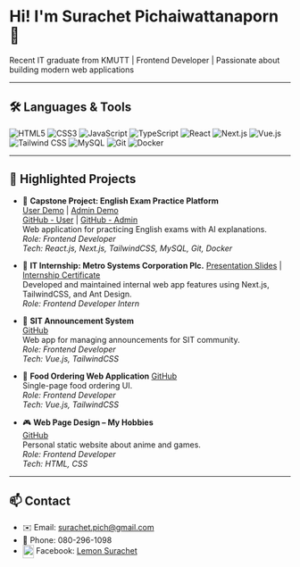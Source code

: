 # Hi! I'm Surachet Pichaiwattanaporn 👋

Recent IT graduate from KMUTT | Frontend Developer | Passionate about building modern web applications

---

## 🛠️ Languages & Tools
![HTML5](https://img.shields.io/badge/html5-%23E34F26.svg?style=for-the-badge&logo=html5&logoColor=white)
![CSS3](https://img.shields.io/badge/css3-%231572B6.svg?style=for-the-badge&logo=css3&logoColor=white)
![JavaScript](https://img.shields.io/badge/javascript-F7DF1E.svg?style=for-the-badge&logo=javascript&logoColor=black)
![TypeScript](https://img.shields.io/badge/typescript-%23007ACC.svg?style=for-the-badge&logo=typescript&logoColor=white)
![React](https://img.shields.io/badge/react-20232A.svg?style=for-the-badge&logo=react&logoColor=61DAFB)
![Next.js](https://img.shields.io/badge/next.js-000000.svg?style=for-the-badge&logo=next.js&logoColor=white)
![Vue.js](https://img.shields.io/badge/vue.js-4FC08D.svg?style=for-the-badge&logo=vue.js&logoColor=white)
![Tailwind CSS](https://img.shields.io/badge/tailwindcss-38B2AC.svg?style=for-the-badge&logo=tailwind-css&logoColor=white)
![MySQL](https://img.shields.io/badge/mysql-4479A1.svg?style=for-the-badge&logo=mysql&logoColor=white)
![Git](https://img.shields.io/badge/git-F05032.svg?style=for-the-badge&logo=git&logoColor=white)
![Docker](https://img.shields.io/badge/docker-2496ED.svg?style=for-the-badge&logo=docker&logoColor=white)


---

## 🚀 Highlighted Projects

- 🚀 **Capstone Project: English Exam Practice Platform**  
  [User Demo](https://capstone24.sit.kmutt.ac.th/nw1/) | [Admin Demo](https://capstone24.sit.kmutt.ac.th/nw1/admin/)  
  [GitHub - User](https://github.com/lemonz1415/capstone-project) | [GitHub - Admin](https://github.com/lemonz1415/capstone-project)  
  Web application for practicing English exams with AI explanations.  
  _Role: Frontend Developer_  
  _Tech: React.js, Next.js, TailwindCSS, MySQL, Git, Docker_

- 🏢 **IT Internship: Metro Systems Corporation Plc.** 
  [Presentation Slides](https://drive.google.com/file/d/1rukZ8ffVI0-Iwdt6ZXmzLt_cEfE7vB3f/view?usp=drive_link) | [Internship Certificate](https://drive.google.com/file/d/1qMcB99uiacseigucQ6FYgHMtaHrC4B5F/view?usp=drive_link)    
  Developed and maintained internal web app features using Next.js, TailwindCSS, and Ant Design.  
  _Role: Frontend Developer Intern_

- 📢 **SIT Announcement System**   
  [GitHub](https://github.com/dodoza1415/Integrated-Project_SAS)  
  Web app for managing announcements for SIT community.  
  _Role: Frontend Developer_  
  _Tech: Vue.js, TailwindCSS_

- 🍔 **Food Ordering Web Application** 
  [GitHub](https://github.com/dodoza1415/ClientSide-Project_Food-Ordering)  
  Single-page food ordering UI.  
  _Role: Frontend Developer_  
  _Tech: Vue.js, TailwindCSS_

- 🎮 **Web Page Design – My Hobbies**  
  [GitHub](https://github.com/dodoza1415/Web-Page-Design_My-Hobbies)  
  Personal static website about anime and games.  
  _Role: Frontend Developer_  
  _Tech: HTML, CSS_


---

## 📫 Contact
- ✉️ Email: surachet.pich@gmail.com
- 📱 Phone: 080-296-1098
- [<img src="https://img.icons8.com/color/48/000000/facebook.png" width="20" height="24" valign="middle"/>](https://www.facebook.com/surachet.pichaiwattanaporn) Facebook: [Lemon Surachet](https://www.facebook.com/surachet.pichaiwattanaporn?_rdc=1&_rdr#)

